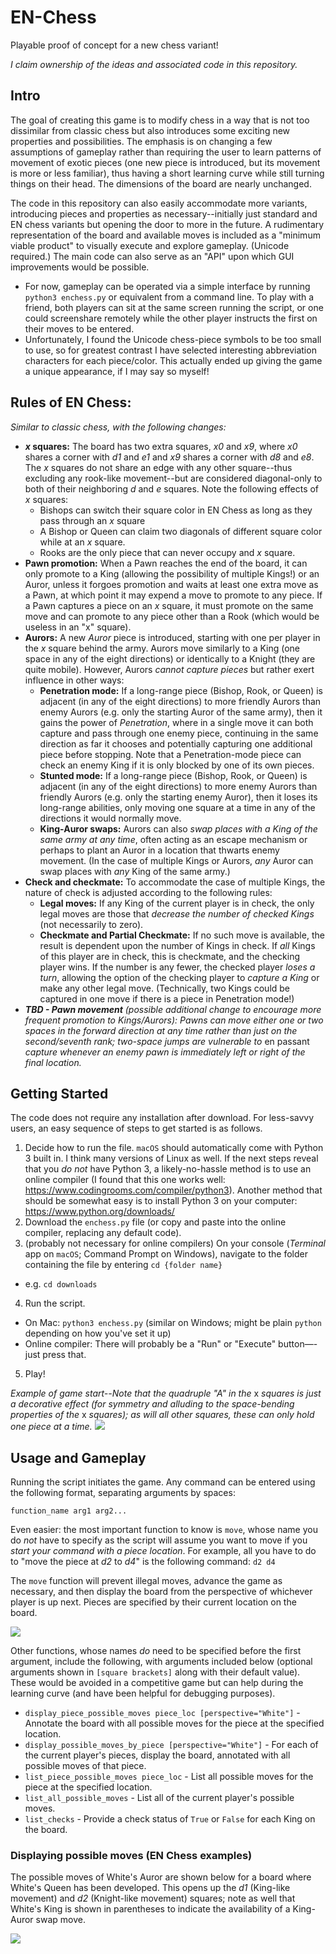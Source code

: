 # EN-Chess
Playable proof of concept for a new chess variant!

_I claim ownership of the ideas and associated code in this repository._

## Intro
The goal of creating this game is to modify chess in a way that is not too dissimilar from classic chess but also introduces some exciting new properties and possibilities. The emphasis is on changing a few assumptions of gameplay rather than requiring the user to learn patterns of movement of exotic pieces (one new piece is introduced, but its movement is more or less familiar), thus having a short learning curve while still turning things on their head. The dimensions of the board are nearly unchanged.

The code in this repository can also easily accommodate more variants, introducing pieces and properties as necessary--initially just standard and EN chess variants but opening the door to more in the future. A rudimentary representation of the board and available moves is included as a "minimum viable product" to visually execute and explore gameplay. (Unicode required.) The main code can also serve as an "API" upon which GUI improvements would be possible.
  * For now, gameplay can be operated via a simple interface by running `python3 enchess.py` or equivalent from a command line. To play with a friend, both players can sit at the same screen running the script, or one could screenshare remotely while the other player instructs the first on their moves to be entered.
  * Unfortunately, I found the Unicode chess-piece symbols to be too small to use, so for greatest contrast I have selected interesting abbreviation characters for each piece/color. This actually ended up giving the game a unique appearance, if I may say so myself!

## Rules of EN Chess:
_Similar to classic chess, with the following changes:_
* **_x_ squares:** The board has two extra squares, _x0_ and _x9_, where _x0_ shares a corner with _d1_ and _e1_ and _x9_ shares a corner with _d8_ and _e8_. The _x_ squares do not share an edge with any other square--thus excluding any rook-like movement--but are considered diagonal-only to both of their neighboring _d_ and _e_ squares. Note the following effects of _x_ squares:
  * Bishops can switch their square color in EN Chess as long as they pass through an _x_ square
  * A Bishop or Queen can claim two diagonals of different square color while at an _x_ square.
  * Rooks are the only piece that can never occupy and _x_ square.
* **Pawn promotion:** When a Pawn reaches the end of the board, it can only promote to a King (allowing the possibility of multiple Kings!) or an Auror, unless it forgoes promotion and waits at least one extra move as a Pawn, at which point it may expend a move to promote to any piece. If a Pawn captures a piece on an _x_ square, it must promote on the same move and can promote to any piece other than a Rook (which would be useless in an "x" square).
* **Aurors:** A new _Auror_ piece is introduced, starting with one per player in the _x_ square behind the army. Aurors move similarly to a King (one space in any of the eight directions) or identically to a Knight (they are quite mobile). However, Aurors _cannot capture pieces_ but rather exert influence in other ways:
  * **Penetration mode:** If a long-range piece (Bishop, Rook, or Queen) is adjacent (in any of the eight directions) to more friendly Aurors than enemy Aurors (e.g. only the starting Auror of the same army), then it gains the power of _Penetration_, where in a single move it can both capture and pass through one enemy piece, continuing in the same direction as far it chooses and potentially capturing one additional piece before stopping. Note that a Penetration-mode piece can check an enemy King if it is only blocked by one of its own pieces.
  * **Stunted mode:** If a long-range piece (Bishop, Rook, or Queen) is adjacent (in any of the eight directions) to more enemy Aurors than friendly Aurors (e.g. only the starting enemy Auror), then it loses its long-range abilities, only moving one square at a time in any of the directions it would normally move.
  * **King-Auror swaps:** Aurors can also _swap places with a King of the same army at any time_, often acting as an escape mechanism or perhaps to plant an Auror in a location that thwarts enemy movement. (In the case of multiple Kings or Aurors, _any_ Auror can swap places with _any_ King of the same army.)
* **Check and checkmate:** To accommodate the case of multiple Kings, the nature of check is adjusted according to the following rules:
  * **Legal moves:** If any King of the current player is in check, the only legal moves are those that _decrease the number of checked Kings_ (not necessarily to zero).
  * **Checkmate and Partial Checkmate:** If no such move is available, the result is dependent upon the number of Kings in check. If _all_ Kings of this player are in check, this is checkmate, and the checking player wins. If the number is any fewer, the checked player _loses a turn_, allowing the option of the checking player to _capture a King_ or make any other legal move. (Technically, two Kings could be captured in one move if there is a piece in Penetration mode!)
* _**TBD - Pawn movement** (possible additional change to encourage more frequent promotion to Kings/Aurors): Pawns can move either one or two spaces in the forward direction at any time rather than just on the second/seventh rank; two-space jumps are vulnerable to_ en passant _capture whenever an enemy pawn is immediately left or right of the final location._

## Getting Started
The code does not require any installation after download. For less-savvy users, an easy sequence of steps to get started is as follows.

1. Decide how to run the file. `macOS` should automatically come with Python 3 built in. I think many versions of Linux as well. If the next steps reveal that you _do not_ have Python 3, a likely-no-hassle method is to use an online compiler (I found that this one works well: https://www.codingrooms.com/compiler/python3). Another method that should be somewhat easy is to install Python 3 on your computer: https://www.python.org/downloads/
2. Download the `enchess.py` file (or copy and paste into the online compiler, replacing any default code).
3. (probably not necessary for online compilers) On your console (_Terminal_ app on `macOS`; Command Prompt on Windows), navigate to the folder containing the file by entering `cd {folder name}`
  * e.g. `cd downloads`
4. Run the script.
  * On Mac: `python3 enchess.py` (similar on Windows; might be plain `python` depending on how you've set it up)
  * Online compiler: There will probably be a "Run" or "Execute" button—-just press that.
5. Play!

_Example of game start--Note that the quadruple "A" in the_ x _squares is just a decorative effect (for symmetry and alluding to the space-bending properties of the_ x _squares); as will all other squares, these can only hold one piece at a time._
![](en-chess-game-start.jpg)

## Usage and Gameplay
Running the script initiates the game. Any command can be entered using the following format, separating arguments by spaces:
```
function_name arg1 arg2...
```

Even easier: the most important function to know is `move`, whose name you do _not_ have to specify as the script will assume you want to move if you _start your command with a piece location_. For example, all you have to do to "move the piece at _d2_ to _d4_" is the following command: `d2 d4`

The `move` function will prevent illegal moves, advance the game as necessary, and then display the board from the perspective of whichever player is up next. Pieces are specified by their current location on the board.

![](en-chess-first-move.jpg)

Other functions, whose names _do_ need to be specified before the first argument, include the following, with arguments included below (optional arguments shown in `[square brackets]` along with their default value). These would be avoided in a competitive game but can help during the learning curve (and have been helpful for debugging purposes).
* `display_piece_possible_moves piece_loc [perspective="White"]` - Annotate the board with all possible moves for the piece at the specified location.
* `display_possible_moves_by_piece [perspective="White"]` - For each of the current player's pieces, display the board, annotated with all possible moves of that piece.
* `list_piece_possible_moves piece_loc` - List all possible moves for the piece at the specified location.
* `list_all_possible_moves` - List all of the current player's possible moves.
* `list_checks` - Provide a check status of `True` or `False` for each King on the board.

### Displaying possible moves (EN Chess examples)
The possible moves of White's Auror are shown below for a board where White's Queen has been developed. This opens up the _d1_ (King-like movement) and _d2_ (Knight-like movement) squares; note as well that White's King is shown in parentheses to indicate the availability of a King-Auror swap move.

![](en-chess-auror-possible-moves.jpg)

